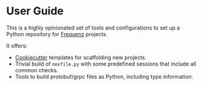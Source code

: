 # User Guide

This is a highly opinionated set of tools and configurations to set up a Python
repository for [Frequenz](https://frequenz.com) projects.

It offers:

* [Cookiecutter] templates for scaffolding new projects.
* Trivial build of `noxfile.py` with some predefined sessions that include all
  common checks.
* Tools to build protobuf/grpc files as Python, including type information.

[Cookiecutter]: https://cookiecutter.readthedocs.io/en/stable

